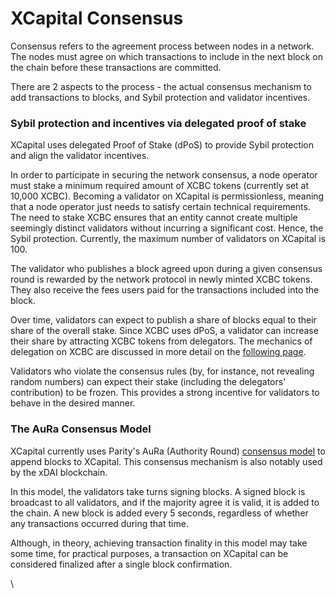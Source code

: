 # XCapital Consensus

Consensus refers to the agreement process between nodes in a network. The nodes must agree on which transactions to include in the next block on the chain before these transactions are committed.

There are 2 aspects to the process - the actual consensus mechanism to add transactions to blocks, and Sybil protection and validator incentives.

### Sybil protection and incentives via delegated proof of stake

XCapital uses delegated Proof of Stake (dPoS) to provide Sybil protection and align the validator incentives.  

In order to participate in securing the network consensus, a node operator must stake a minimum required amount of XCBC tokens (currently set at 10,000 XCBC). Becoming a validator on XCapital is permissionless, meaning that a node operator just needs to satisfy certain technical requirements. The need to stake XCBC ensures that an entity cannot create multiple seemingly distinct validators without incurring a significant cost. Hence, the Sybil protection. Currently, the maximum number of validators on XCapital is 100.

The validator who publishes a block agreed upon during a given consensus round is rewarded by the network protocol in newly minted XCBC tokens. They also receive the fees users paid for the transactions included into the block.

Over time, validators can expect to publish a share of blocks equal to their share of the overall stake. Since XCBC uses dPoS, a validator can increase their share by attracting XCBC tokens from delegators. The mechanics of delegation on XCBC are discussed in more detail on the [following page](https://docs.xcscan.com/general/fuse-network-blockchain/validators-and-delegation).

Validators who violate the consensus rules (by, for instance, not revealing random numbers) can expect their stake (including the delegators' contribution) to be frozen. This provides a strong incentive for validators to behave in the desired manner.

### The AuRa Consensus Model

XCapital currently uses Parity's AuRa (Authority Round) [consensus model](https://openethereum.github.io/Aura) to append blocks to XCapital. This consensus mechanism is also notably used by the xDAI blockchain.

In this model, the validators take turns signing blocks. A signed block is broadcast to all validators, and if the majority agree it is valid, it is added to the chain. A new block is added every 5 seconds, regardless of whether any transactions occurred during that time.

Although, in theory, achieving transaction finality in this model may take some time, for practical purposes, a transaction on XCapital can be considered finalized after a single block confirmation.  

\
